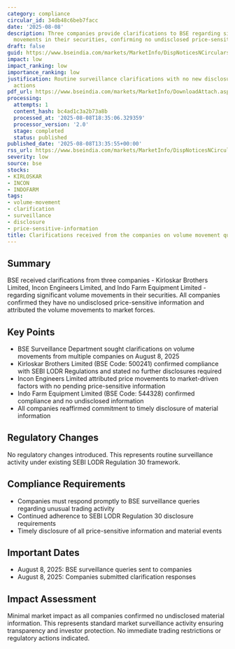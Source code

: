 ```yaml
---
category: compliance
circular_id: 34db48c6beb7facc
date: '2025-08-08'
description: Three companies provide clarifications to BSE regarding significant volume
  movements in their securities, confirming no undisclosed price-sensitive information.
draft: false
guid: https://www.bseindia.com/markets/MarketInfo/DispNoticesNCirculars.aspx?Noticeid={3AEA1639-C220-4F2B-B05D-D78494414FDF}&noticeno=20250808-44&dt=08/08/2025&icount=44&totcount=62&flag=0
impact: low
impact_ranking: low
importance_ranking: low
justification: Routine surveillance clarifications with no new disclosures or regulatory
  actions
pdf_url: https://www.bseindia.com/markets/MarketInfo/DownloadAttach.aspx?id=20250808-44&attachedId=643adb17-a55e-4a59-81e8-73d799621136
processing:
  attempts: 1
  content_hash: bc4ad1c3a2b73a8b
  processed_at: '2025-08-08T18:35:06.329359'
  processor_version: '2.0'
  stage: completed
  status: published
published_date: '2025-08-08T13:35:55+00:00'
rss_url: https://www.bseindia.com/markets/MarketInfo/DispNoticesNCirculars.aspx?Noticeid={3AEA1639-C220-4F2B-B05D-D78494414FDF}&noticeno=20250808-44&dt=08/08/2025&icount=44&totcount=62&flag=0
severity: low
source: bse
stocks:
- KIRLOSKAR
- INCON
- INDOFARM
tags:
- volume-movement
- clarification
- surveillance
- disclosure
- price-sensitive-information
title: Clarifications received from the companies on volume movement queries
---
```


## Summary

BSE received clarifications from three companies - Kirloskar Brothers Limited, Incon Engineers Limited, and Indo Farm Equipment Limited - regarding significant volume movements in their securities. All companies confirmed they have no undisclosed price-sensitive information and attributed the volume movements to market forces.

## Key Points

- BSE Surveillance Department sought clarifications on volume movements from multiple companies on August 8, 2025
- Kirloskar Brothers Limited (BSE Code: 500241) confirmed compliance with SEBI LODR Regulations and stated no further disclosures required
- Incon Engineers Limited attributed price movements to market-driven factors with no pending price-sensitive information
- Indo Farm Equipment Limited (BSE Code: 544328) confirmed compliance and no undisclosed information
- All companies reaffirmed commitment to timely disclosure of material information

## Regulatory Changes

No regulatory changes introduced. This represents routine surveillance activity under existing SEBI LODR Regulation 30 framework.

## Compliance Requirements

- Companies must respond promptly to BSE surveillance queries regarding unusual trading activity
- Continued adherence to SEBI LODR Regulation 30 disclosure requirements
- Timely disclosure of all price-sensitive information and material events

## Important Dates

- August 8, 2025: BSE surveillance queries sent to companies
- August 8, 2025: Companies submitted clarification responses

## Impact Assessment

Minimal market impact as all companies confirmed no undisclosed material information. This represents standard market surveillance activity ensuring transparency and investor protection. No immediate trading restrictions or regulatory actions indicated.